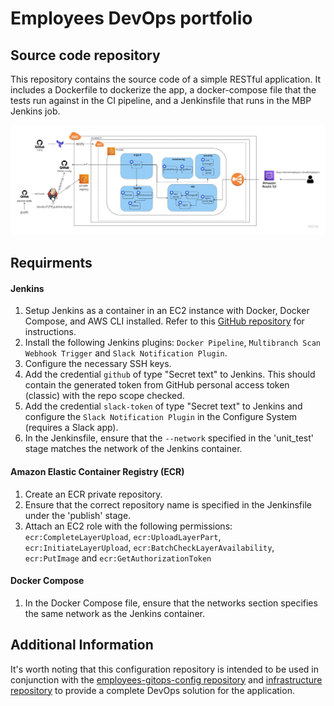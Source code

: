 # Employees DevOps portfolio
## Source code repository
This repository contains the source code of a simple RESTful application. It includes a Dockerfile to dockerize the app, a docker-compose file that the tests run against in the CI pipeline, and a Jenkinsfile that runs in the MBP Jenkins job. 

![Project architecture image](architecture.jpg)

## Requirments
#### Jenkins
1. Setup Jenkins as a container in an EC2 instance with Docker, Docker Compose, and AWS CLI installed. Refer to this [GitHub repository](https://github.com/Daniel-Yakov/jenkins-setup) for instructions.
2. Install the following Jenkins plugins: `Docker Pipeline`, `Multibranch Scan Webhook Trigger` and `Slack Notification Plugin`.
3. Configure the necessary SSH keys.
4. Add the credential `github` of type "Secret text" to Jenkins. This should contain the generated token from GitHub personal access token (classic) with the repo scope checked.
5. Add the credential `slack-token` of type "Secret text" to Jenkins and configure the `Slack Notification Plugin` in the Configure System (requires a Slack app).
6. In the Jenkinsfile, ensure that the `--network` specified in the 'unit_test' stage matches the network of the Jenkins container.

#### Amazon Elastic Container Registry (ECR)
1. Create an ECR private repository.
2. Ensure that the correct repository name is specified in the Jenkinsfile under the 'publish' stage.
3. Attach an EC2 role with the following permissions: `ecr:CompleteLayerUpload`, `ecr:UploadLayerPart`, `ecr:InitiateLayerUpload`, `ecr:BatchCheckLayerAvailability`, `ecr:PutImage` and `ecr:GetAuthorizationToken`

#### Docker Compose
1. In the Docker Compose file, ensure that the networks section specifies the same network as the Jenkins container.

## Additional Information
It's worth noting that this configuration repository is intended to be used in conjunction with the [employees-gitops-config repository](https://github.com/Daniel-Yakov/employees-gitops-config) and [infrastructure repository](https://github.com/Daniel-Yakov/portfolio-infra) to provide a complete DevOps solution for the application.
